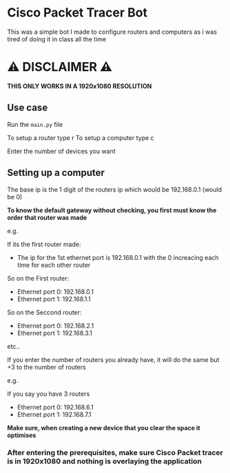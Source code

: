 # Cisco Packet Tracer Bot
This was a simple bot I made to configure routers and computers as i was tired of doing it in class all the time

# ⚠ DISCLAIMER ⚠
**THIS ONLY WORKS IN A 1920x1080 RESOLUTION**

## Use case
Run the `main.py` file

To setup a router type r
To setup a computer type c

Enter the number of devices you want

## Setting up a computer

The base ip is the 1 digit of the routers ip which would be 192.168.0.1 (would be 0)

**To know the default gateway without checking, you first must know the order that router was made**

e.g.

If its the first router made:

- The ip for the 1st ethernet port is 192.168.0.1 with the 0 increacing each time for each other router

So on the First router:

- Ethernet port 0: 192.168.0.1
- Ethernet port 1: 192.168.1.1

So on the Seccond router:

- Ethernet port 0: 192.168.2.1
- Ethernet port 1: 192.168.3.1

etc..

If you enter the number of routers you already have, it will do the same but +3 to the number of routers

e.g.

If you say you have 3 routers

- Ethernet port 0: 192.168.6.1
- Ethernet port 1: 192.168.7.1

**Make sure, when creating a new device that you clear the space it optimises**

### After entering the prerequisites, make sure Cisco Packet tracer is in 1920x1080 and nothing is overlaying the application

